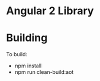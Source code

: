 Angular 2 Library
=================

Building
==============

To build:

- npm install
- npm run clean-build:aot
